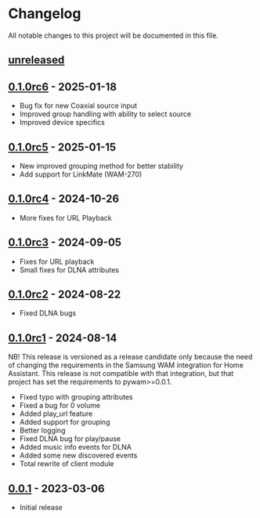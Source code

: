 # Changelog

All notable changes to this project will be documented in this file.

## [unreleased]

## [0.1.0rc6] - 2025-01-18

- Bug fix for new Coaxial source input
- Improved group handling with ability to select source
- Improved device specifics

## [0.1.0rc5] - 2025-01-15

- New improved grouping method for better stability
- Add support for LinkMate (WAM-270)

## [0.1.0rc4] - 2024-10-26

- More fixes for URL Playback

## [0.1.0rc3] - 2024-09-05

- Fixes for URL playback
- Small fixes for DLNA attributes

## [0.1.0rc2] - 2024-08-22

- Fixed DLNA bugs

## [0.1.0rc1] - 2024-08-14

NB! This release is versioned as a release candidate only because the need of changing the
requirements in the Samsung WAM integration for Home Assistant. This release is not compatible
with that integration, but that project has set the requirements to pywam>=0.0.1.

- Fixed typo with grouping attributes
- Fixed a bug for 0 volume
- Added play_url feature
- Added support for grouping
- Better logging
- Fixed DLNA bug for play/pause
- Added music info events for DLNA
- Added some new discovered events
- Total rewrite of client module

## [0.0.1] - 2023-03-06

- Initial release

[unreleased]: https://github.com/Strixx76/pywam
[0.0.1]: https://github.com/Strixx76/pywam/tree/v0.0.1
[0.1.0rc1]: https://github.com/Strixx76/pywam/tree/v0.1.0rc1
[0.1.0rc2]: https://github.com/Strixx76/pywam/tree/v0.1.0rc2
[0.1.0rc3]: https://github.com/Strixx76/pywam/tree/v0.1.0rc3
[0.1.0rc4]: https://github.com/Strixx76/pywam/tree/v0.1.0rc4
[0.1.0rc5]: https://github.com/Strixx76/pywam/tree/v0.1.0rc5
[0.1.0rc6]: https://github.com/Strixx76/pywam/tree/v0.1.0rc6
